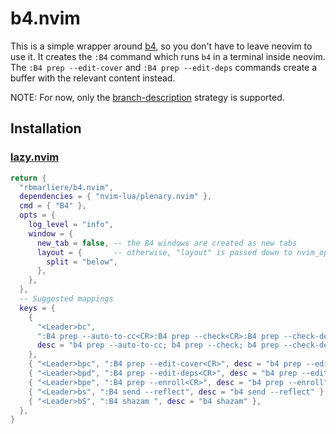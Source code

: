 # b4.nvim

This is a simple wrapper around [b4](https://b4.docs.kernel.org/), so you don't have to
leave neovim to use it. It creates the `:B4` command which runs `b4` in a terminal
inside neovim. The `:B4 prep --edit-cover` and `:B4 prep --edit-deps` commands create a
buffer with the relevant content instead.

NOTE: For now, only the [branch-description](https://b4.docs.kernel.org/en/latest/contributor/prep.html) strategy is supported.

## Installation

### [lazy.nvim](https://github.com/folke/lazy.nvim)

```lua
return {
  "rbmarliere/b4.nvim",
  dependencies = { "nvim-lua/plenary.nvim" },
  cmd = { "B4" },
  opts = {
    log_level = "info",
    window = {
      new_tab = false, -- the B4 windows are created as new tabs
      layout = {       -- otherwise, "layout" is passed down to nvim_open_win()
        split = "below",
      },
    },
  },
  -- Suggested mappings
  keys = {
    {
      "<Leader>bc",
      ":B4 prep --auto-to-cc<CR>:B4 prep --check<CR>:B4 prep --check-deps<CR>:B4 trailers --update<CR>",
      desc = "b4 prep --auto-to-cc; b4 prep --check; b4 prep --check-deps; b4 trailers --update",
    },
    { "<Leader>bpc", ":B4 prep --edit-cover<CR>", desc = "b4 prep --edit-cover" },
    { "<Leader>bpd", ":B4 prep --edit-deps<CR>", desc = "b4 prep --edit-deps" },
    { "<Leader>bpe", ":B4 prep --enroll<CR>", desc = "b4 prep --enroll" },
    { "<Leader>bs", ":B4 send --reflect", desc = "b4 send --reflect" },
    { "<Leader>bS", ":B4 shazam ", desc = "b4 shazam" },
  },
}
```
